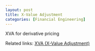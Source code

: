 ```yaml
---
layout: post
title: X-Value Adjustment
categories: [Financial Engineering]
---
```


XVA for derivative pricing

Related links: [XVA (X-Value Adjustment)](http://corporatefinanceinstitute.com/resources/knowledge/valuation/xva-x-value-adjustment/)
